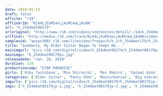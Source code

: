 ```yaml
---
date: 2019-01-13
draft: false
affsite: "r18"
afflinkr18: "NjA4LjEuMS4xLjAuMC4wLjAuMA"
url: "h_254dmat00179"
urloriginal: "http://www.r18.com/videos/vod/movies/detail/-/id=h_254dmat00179"
urlfinal: "http://media.r18.com/track/NjA4LjEuMS4xLjAuMC4wLjAuMA/videos/vod/movies/detail/-/id=h_254dmat00179"
samplevid: "awspv3001.r18.com/litevideo/freepv/h/h_2/h_254dmat179/h_254dmat179_dmb_w.mp4"
title: "Suddenly, My Older Sister Began To Tempt Me..."
mainimgurl: "pics.r18.com/digital/video/h_254dmat00179/h_254dmat00179ps.jpg"
mainimgs: "h_254dmat00179ps.jpg"
releasedate: "Jan. 20, 2018"
duration: 119
productioncomp: "STAR PARADISE"
girls: ['Riku Tachibana', 'Mio Shiracchi', 'Mei Mahiro', 'Satomi Aida']
categories: ['Older Sister', 'Panty Shot', 'Masturbation', 'Big Vibrator', 'Hi-Def']
imgurls: ['pics.r18.com/digital/video/h_254dmat00179/h_254dmat00179jp-1.jpg', 'pics.r18.com/digital/video/h_254dmat00179/h_254dmat00179jp-2.jpg', 'pics.r18.com/digital/video/h_254dmat00179/h_254dmat00179jp-3.jpg', 'pics.r18.com/digital/video/h_254dmat00179/h_254dmat00179jp-4.jpg', 'pics.r18.com/digital/video/h_254dmat00179/h_254dmat00179jp-5.jpg', 'pics.r18.com/digital/video/h_254dmat00179/h_254dmat00179jp-6.jpg', 'pics.r18.com/digital/video/h_254dmat00179/h_254dmat00179jp-7.jpg', 'pics.r18.com/digital/video/h_254dmat00179/h_254dmat00179jp-8.jpg', 'pics.r18.com/digital/video/h_254dmat00179/h_254dmat00179jp-9.jpg', 'pics.r18.com/digital/video/h_254dmat00179/h_254dmat00179jp-10.jpg', 'pics.r18.com/digital/video/h_254dmat00179/h_254dmat00179jp-11.jpg', 'pics.r18.com/digital/video/h_254dmat00179/h_254dmat00179jp-12.jpg', 'pics.r18.com/digital/video/h_254dmat00179/h_254dmat00179jp-13.jpg', 'pics.r18.com/digital/video/h_254dmat00179/h_254dmat00179jp-14.jpg', 'pics.r18.com/digital/video/h_254dmat00179/h_254dmat00179jp-15.jpg', 'pics.r18.com/digital/video/h_254dmat00179/h_254dmat00179jp-16.jpg', 'pics.r18.com/digital/video/h_254dmat00179/h_254dmat00179jp-17.jpg', 'pics.r18.com/digital/video/h_254dmat00179/h_254dmat00179jp-18.jpg', 'pics.r18.com/digital/video/h_254dmat00179/h_254dmat00179jp-19.jpg', 'pics.r18.com/digital/video/h_254dmat00179/h_254dmat00179jp-20.jpg']
imgs: ['h_254dmat00179jp-1.jpg', 'h_254dmat00179jp-2.jpg', 'h_254dmat00179jp-3.jpg', 'h_254dmat00179jp-4.jpg', 'h_254dmat00179jp-5.jpg', 'h_254dmat00179jp-6.jpg', 'h_254dmat00179jp-7.jpg', 'h_254dmat00179jp-8.jpg', 'h_254dmat00179jp-9.jpg', 'h_254dmat00179jp-10.jpg', 'h_254dmat00179jp-11.jpg', 'h_254dmat00179jp-12.jpg', 'h_254dmat00179jp-13.jpg', 'h_254dmat00179jp-14.jpg', 'h_254dmat00179jp-15.jpg', 'h_254dmat00179jp-16.jpg', 'h_254dmat00179jp-17.jpg', 'h_254dmat00179jp-18.jpg', 'h_254dmat00179jp-19.jpg', 'h_254dmat00179jp-20.jpg']
---
```

